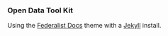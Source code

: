 ### Open Data Tool Kit

Using the [Federalist Docs](https://github.com/18F/federalist-docs) theme with a [Jekyll](https://jekyllrb.com) install.
